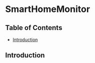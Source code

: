 # SmartHomeMonitor

## Table of Contents
* [Introduction](Introduction)

## <a name="Intorduction">Introduction</a>

